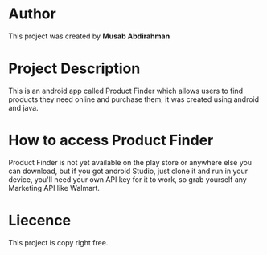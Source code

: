# Author
This project was created by **Musab Abdirahman**

# Project Description
This is an android app called Product Finder which allows users to find products they need online and purchase them,
it was created using android and java.

# How to access Product Finder
Product Finder is not yet available on the play store or anywhere else you can download, but if you got android Studio, just clone it and run in your device, you'll need your own API key for it to work, so grab yourself any Marketing API like Walmart.

# Liecence
This project is copy right free.